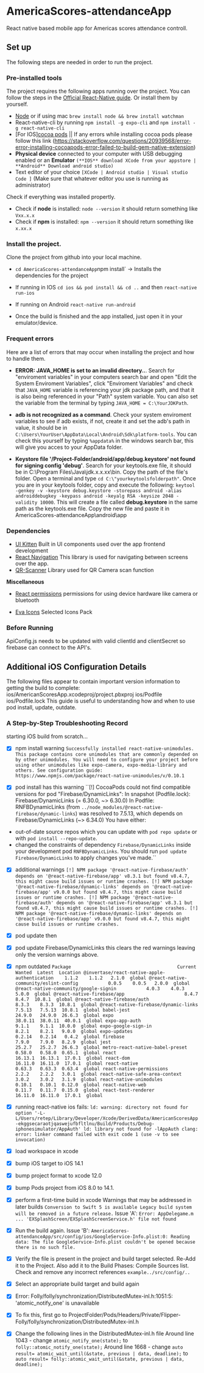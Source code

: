 # AmericaScores-attendanceApp

React native based mobile app for Americas scores attendance controll.

## Set up

The following steps are needed in order to run the project.

### Pre-installed tools

The project requires the following apps running over the project. You can follow the steps in the [Official React-Native guide](https://reactnative.dev/docs/environment-setup). Or install them by yourself.

- [Node](https://nodejs.org/en/) or if using mac `brew install node && brew install watchman`
- React-native-cli by running `npm install -g expo-cli` and `npm install -g react-native-cli`
- [For IOS][cocoa pods](https://cocoapods.org/) || If any errors while installing cocoa pods please follow this link (https://stackoverflow.com/questions/20939568/error-error-installing-cocoapods-error-failed-to-build-gem-native-extension)
- **Physical device** connected to your computer with USB debugging enabled or an **Emulator** `(**IOS** download XCode from your appstore | **Android** Download android studio)`
- Text editor of your choice `[XCode | Android studio | Visual studio Code ]` (Make sure that whatever editor you use is running as administrator)

Check if everything was installed propertly.

- Check if **node** is installed: `node --version` it should return something like `Vxx.x.x`
- Check if **npm** is installed: `npm --version` it should return something like `x.xx.x`

### Install the project.

Clone the project from github into your local machine.
- `cd AmericaScores-attendanceApp`npm install` -> Installs the dependencies for the project

- If running in IOS `cd ios && pod install && cd ..` and then `react-native run-ios`
- If running on Android
  `react-native run-android`
- Once the build is finished and the app installed, just open it in your emulator/device.

### Frequent errors

Here are a list of errors that may occur when installing the project and how to handle them.

- **ERROR: JAVA_HOME is set to an invalid directory..**. Search for "enviroment variables" in your computers search bar and open "Edit the System Enviroment Variables", click "Enviroment Variables" and check that `JAVA_HOME` variable is referencing your jdk package path, and that it is also being referenced in your "Path" system variable. You can also set the variable from the terminal by typing `JAVA_HOME = C:\YourJDKPath`.

- **adb is not recognized as a command**. Check your system enviroment variables to see if adb exists, if not, create it and set the adb's path in value, it should be in `C:\Users\YourUser\AppData\Local\Android\Sdk\platform-tools`. You can check this yourself by typing `%appdata%` in the windows search bar, this will give you acces to your AppData folder.

- **Keystore file '/Project-Folder/android/app/debug.keystore' not found for signing config 'debug'**. Search for your keytools.exe file, it should be in C:\Program Files\Java\jdk.x.x.xx\bin. Copy the path of the file's folder. Open a terminal and type `cd C:\"yourkeytoolsfolderpath"`. Once you are in your keytools folder, copy and execute the following: `keytool -genkey -v -keystore debug.keystore -storepass android -alias androiddebugkey -keypass android -keyalg RSA -keysize 2048 -validity 10000`. This will create a file called **debug.keystore** in the same path as the keytools.exe file. Copy the new file and paste it in AmericaScores-attendanceApp\android\app

### Dependencies

- [UI Kitten](https://akveo.github.io/react-native-ui-kitten/) Built in UI components used over the app frontend development
- [React Navigation](https://reactnavigation.org/) This library is used for navigating between screens over the app.
- [QR-Scanner](https://www.npmjs.com/package/react-native-qrcode-scanner) Library used for QR Camera scan function

**Miscellaneous**

- [React permissions](https://github.com/react-native-community/react-native-permissions) permissions for using device hardware like camera or bluetooth

- [Eva Icons](https://akveo.github.io/eva-icons/) Selected Icons Pack

### Before Running
ApiConfig.js needs to be updated with valid clientId and clientSecret so firebase can connect to the API's.

## Additional iOS Configuration Details
The following files appear to contain important version information to getting the build to complete:
ios/AmericanScoresApp.xcodeproj/project.pbxproj
ios/Podfile
ios/Podfile.lock
This guide is useful to understanding how and when to use pod install, update, outdate.
### A Step-by-Step Troubleshooting Record
starting iOS build from scratch...
- [x] npm install warning
``Successfully installed react-native-unimodules. This package contains core unimodules that are commonly depended on by other unimodules. You will need to configure your project before using other unimodules like expo-camera, expo-media-library and others.
See configuration guide:
  https://www.npmjs.com/package/react-native-unimodules/v/0.10.1``
  
- [x] pod install has this warning
``[!] CocoaPods could not find compatible versions for pod "Firebase/DynamicLinks":
  In snapshot (Podfile.lock):
    Firebase/DynamicLinks (= 6.30.0, ~> 6.30.0)
  In Podfile:
    RNFBDynamicLinks (from `../node_modules/@react-native-firebase/dynamic-links`) was resolved to 7.5.13, which depends on
      Firebase/DynamicLinks (~> 6.34.0)
You have either:
 * out-of-date source repos which you can update with `pod repo update` or with `pod install --repo-update`.
 * changed the constraints of dependency `Firebase/DynamicLinks` inside your development pod `RNFBDynamicLinks`.
   You should run `pod update Firebase/DynamicLinks` to apply changes you've made.``
   
- [x] additional warnings
``[!] NPM package '@react-native-firebase/auth' depends on '@react-native-firebase/app' v8.3.1 but found v8.4.7, this might cause build issues or runtime crashes.
[!] NPM package '@react-native-firebase/dynamic-links' depends on '@react-native-firebase/app' v9.0.0 but found v8.4.7, this might cause build issues or runtime crashes.
[!] NPM package '@react-native-firebase/auth' depends on '@react-native-firebase/app' v8.3.1 but found v8.4.7, this might cause build issues or runtime crashes.
[!] NPM package '@react-native-firebase/dynamic-links' depends on '@react-native-firebase/app' v9.0.0 but found v8.4.7, this might cause build issues or runtime crashes.``
- [x] pod update then
- [x] pod update Firebase/DynamicLinks
this clears the red warnings leaving only the version warnings above.

- [x] npm outdated
``Package                                       Current   Wanted  Latest  Location
@invertase/react-native-apple-authentication    1.1.2    1.1.2   2.1.0  global
@react-native-community/eslint-config           0.0.5    0.0.5   2.0.0  global
@react-native-community/google-signin           4.0.3    4.0.3   5.0.0  global
@react-native-firebase/app                      8.4.7    8.4.7  10.8.1  global
@react-native-firebase/auth                     8.3.3    8.3.3  10.8.1  global
@react-native-firebase/dynamic-links           7.5.13   7.5.13  10.8.1  global
babel-jest                                     24.9.0   24.9.0  26.6.3  global
expo                                          38.0.11  38.0.11  40.0.1  global
expo-app-auth                                   9.1.1    9.1.1  10.0.0  global
expo-google-sign-in                             8.2.1    8.2.1   9.0.0  global
expo-updates                                   0.2.14   0.2.14   0.4.2  global
firebase                                        7.9.0    7.9.0   8.2.9  global
jest                                           25.2.7   25.2.7  26.6.3  global
metro-react-native-babel-preset                0.58.0   0.58.0  0.65.1  global
react                                         16.13.1  16.13.1  17.0.1  global
react-dom                                     16.11.0  16.11.0  17.0.1  global
react-native                                   0.63.3   0.63.3  0.63.4  global
react-native-permissions                        2.2.2    2.2.2   3.0.1  global
react-native-safe-area-context                  3.0.2    3.0.2   3.1.9  global
react-native-unimodules                        0.10.1   0.10.1  0.12.0  global
react-native-web                               0.11.7   0.11.7  0.15.0  global
react-test-renderer                           16.11.0  16.11.0  17.0.1  global``
- [x] running react-native ios fails:
``ld: warning: directory not found for option '-L-L/Users/retep/Library/Developer/Xcode/DerivedData/AmericanScoresApp-ekggsecaraotjqaswejufbfltlnu/Build/Products/Debug-iphonesimulator/AppAuth'
ld: library not found for -lAppAuth
clang: error: linker command failed with exit code 1 (use -v to see invocation)``
- [x] load workspace in xcode
- [x] bump iOS target to iOS 14.1
- [x] bump project format to xcode 12.0
- [x] bump Pods project from iOS 8.0 to 14.1.
- [x] perform a first-time build in xcode
Warnings that may be addressed in later builds
``Conversion to Swift 5 is available
Legacy build system will be removed in a future release.``
Issue 'A':
``Error: AppDelegame.m ... 'EXSplashScreen/EXSplashScreenService.h' file not found``
- [x] Run the build again. 
Issue 'B':
``AmericaScores-attendanceApp/src/config/ios/GoogleService-Info.plist:0: Reading data: The file GoogleService-Info.plist couldn't be opened because there is no such file.``
- [x] Verify the file is present in the project and build target selected. Re-Add it to the Project. Also add it to the Build Phases: Compile Sources list.
Check and remove any incorrect references ``example../src/config/..``
- [x] Select an appropriate build target and build again

- [x] Error: Folly/folly/synchronization/DistributedMutex-inl.h:1051:5: 'atomic_notify_one<unsigned long>' is unavailable
- [x] To fix this, first go to ProjectFolder/Pods/Headers/Private/Flipper-Folly/folly/synchronization/DistributedMutex-inl.h
- [x] Change the following lines in the DistributedMutex-inl.h file
Around line 1043 - change `atomic_notify_one(state);` to `folly::atomic_notify_one(state);`
Around line 1668 - change `auto result= atomic_wait_until(&state, previous | data, deadline);` to `auto result= folly::atomic_wait_until(&state, previous | data, deadline);`
